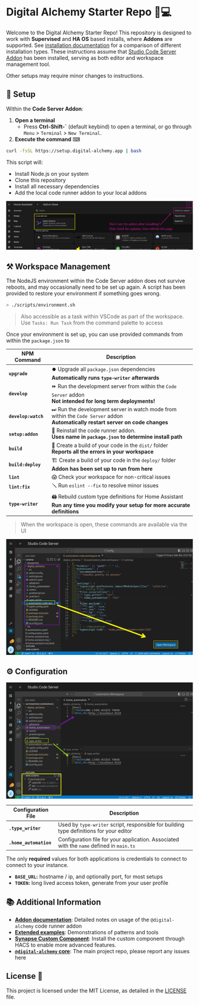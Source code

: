 # Digital Alchemy Starter Repo 🏡💻

Welcome to the Digital Alchemy Starter Repo! This repository is designed to work with **Supervised** and **HA OS** based installs, where **Addons** are supported. See [installation documentation](https://www.home-assistant.io/installation/#advanced-installation-methods) for a comparison of different installation types. These instructions assume that [Studio Code Server Addon](https://github.com/hassio-addons/addon-vscode) has been installed, serving as both editor and workspace management tool.

Other setups may require minor changes to instructions.

## 🚀 Setup

Within the **Code Server Addon**:

1. **Open a terminal**
   - Press **Ctrl-Shift-\`** (default keybind) to open a terminal, or go through `Menu` > `Terminal` > `New Terminal`.
2. **Execute the command** ⌨
```bash
curl -fsSL https://setup.digital-alchemy.app | bash
```
This script will:
- Install Node.js on your system
- Clone this repository
- Install all necessary dependencies
- Add the local code runner addon to your local addons

![img](./docs/addon.png)

## ⚒️ Workspace Management

The NodeJS environment within the Code Server addon does not survive reboots, and may occasionally need to be set up again. A script has been provided to restore your environment if something goes wrong.
```bash
> ./scripts/environment.sh
```
> Also accessible as a task within VSCode as part of the workspace. Use `Tasks: Run Task` from the command palette to access

Once your environment is set up, you can use provided commands from within the `package.json` to

| NPM Command | Description |
| ---- | ---- |
| **`upgrade`** | ⏺️ Upgrade all `package.json` dependencies<br>**Automatically runs `type-writer` afterwards** |
| **`develop`** | ⏩ Run the development server from within the `Code Server` addon<br>**Not intended for long term deployments!** |
| **`develop:watch`** | ⏭ Run the development server in watch mode from within the `Code Server` addon<br>**Automatically restart server on code changes** |
| **`setup:addon`** | 🔁 Reinstall the code runner addon. <br>**Uses name in `package.json` to determine install path** |
| **`build`** | 🔨 Create a build of your code in the `dist/` folder<br>**Reports all the errors in your workspace** |
| **`build:deploy`** | 🏗️ Create a build of your code in the `deploy/` folder<br>**Addon has been set up to run from here** |
| **`lint`** | 😱 Check your workspace for non-critical issues |
| **`lint:fix`** | 🪛 Run `eslint --fix` to resolve minor issues |
| **`type-writer`** | 🖨️ Rebuild custom type definitions for Home Assistant<br>**Run any time you modify your setup for more accurate definitions** |
> When the workspace is open, these commands are available via the UI

![open workspace](./docs/workspace_open.png)

## ⚙️ Configuration

![configuration files](./docs/setup.png)

| Configuration File | Description |
| ---- | ---- |
| **`.type_writer`** | Used by `type-writer` script, responsible for building type definitions for your editor  |
| **`.home_automation`** | Configuration file for your application. Associated with the `name` defined in `main.ts` |
The only **required** values for both applications is credentials to connect to connect to your instance.
- **`BASE_URL`:** hostname / ip, and optionally port, for most setups
- **`TOKEN`:** long lived access token, generate from your user profile

## 📚 Additional Information

- [**Addon documentation**](./addon/README.md): Detailed notes on usage of the `@digital-alchemy` code runner addon
- [**Extended examples**](https://github.com/zoe-codez/mock-home): Demonstrations of patterns and tools
- [**Synapse Custom Component**](https://github.com/zoe-codez/synapse): Install the custom component through HACS to enable more advanced features.
- [**`@digital-alchemy` core**](https://github.com/zoe-codez/digital-alchemy): The main project repo, please report any issues here

## License 📄

This project is licensed under the MIT License, as detailed in the [LICENSE](./LICENSE) file.
